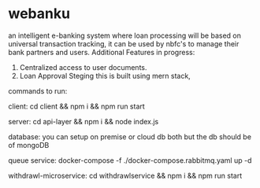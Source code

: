 # webanku
an intelligent e-banking system where loan processing will be based on universal transaction tracking, it can be used by nbfc's to manage their bank partners and users.
Additional Features in progress:
1. Centralized access to user documents.
2. Loan Approval Steging
this is built using mern stack,

commands to run:

client: cd client && npm i && npm run start

server: cd api-layer && npm i && node index.js

database: you can setup on premise or cloud db both but the db should be of mongoDB

queue service: docker-compose -f ./docker-compose.rabbitmq.yaml up -d

withdrawl-microservice: cd withdrawlservice && npm i && npm run start

